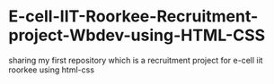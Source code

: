 # E-cell-IIT-Roorkee-Recruitment-project-Wbdev-using-HTML-CSS
sharing my first repository which is a recruitment project for e-cell iit roorkee using html-css
